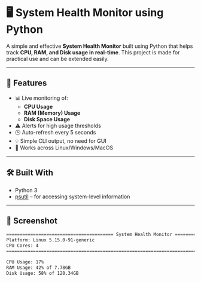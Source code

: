 # 🖥️ System Health Monitor using Python

A simple and effective **System Health Monitor** built using Python that helps track **CPU, RAM, and Disk usage in real-time**. This project is made for practical use and can be extended easily.

---

## 🚀 Features

- 📊 Live monitoring of:
  - **CPU Usage**
  - **RAM (Memory) Usage**
  - **Disk Space Usage**
- ⚠️ Alerts for high usage thresholds
- 🕒 Auto-refresh every 5 seconds
- 💡 Simple CLI output, no need for GUI
- 🧪 Works across Linux/Windows/MacOS

---

## 🛠️ Built With

- Python 3
- [psutil](https://pypi.org/project/psutil/) – for accessing system-level information

---

## 📸 Screenshot

```bash
======================================== System Health Monitor ========================================
Platform: Linux 5.15.0-91-generic
CPU Cores: 4
========================================================================================================

CPU Usage: 17%
RAM Usage: 42% of 7.78GB
Disk Usage: 58% of 120.34GB
